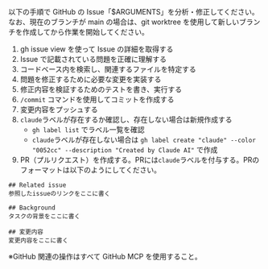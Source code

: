以下の手順で GitHub の Issue「$ARGUMENTS」を分析・修正してください。なお、現在のブランチが main の場合は、git worktree を使用して新しいブランチを作成してから作業を開始してください。

1. gh issue view を使って Issue の詳細を取得する
2. Issue で記載されている問題を正確に理解する
3. コードベース内を検索し、関連するファイルを特定する
4. 問題を修正するために必要な変更を実装する
5. 修正内容を検証するためのテストを書き、実行する
6. `/commit` コマンドを使用してコミットを作成する
7. 変更内容をプッシュする
8. `claude`ラベルが存在するか確認し、存在しない場合は新規作成する
   - `gh label list` でラベル一覧を確認
   - `claude`ラベルが存在しない場合は `gh label create "claude" --color "0052cc" --description "Created by Claude AI"` で作成
9. PR（プルリクエスト）を作成する。PRには`claude`ラベルを付与する。PRのフォーマットは以下のようにしてください。

```
## Related issue
参照したissueのリンクをここに書く

## Background
タスクの背景をここに書く

## 変更内容
変更内容をここに書く
```

※GitHub 関連の操作はすべて GitHub MCP を使用すること。